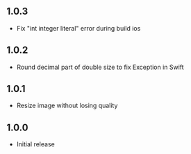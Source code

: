 ## 1.0.3

* Fix "int integer literal" error during build ios

## 1.0.2

* Round decimal part of double size to fix Exception in Swift

## 1.0.1

* Resize image without losing quality

## 1.0.0

* Initial release

